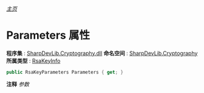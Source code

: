 ###### [主页](./Index.md "主页")
# Parameters 属性
**程序集** : [SharpDevLib.Cryptography.dll](./SharpDevLib.Cryptography.assembly.md "SharpDevLib.Cryptography.dll")
**命名空间** : [SharpDevLib.Cryptography](./SharpDevLib.Cryptography.namespace.md "SharpDevLib.Cryptography")
**所属类型** : [RsaKeyInfo](./SharpDevLib.Cryptography.RsaKeyInfo.md "RsaKeyInfo")
``` csharp
public RsaKeyParameters Parameters { get; }
```
**注释**
*参数*

